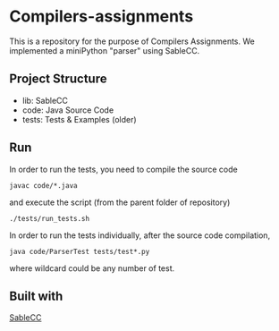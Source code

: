 # Compilers-assignments

This is a repository for the purpose of Compilers Assignments. We implemented a miniPython "parser" using SableCC.

## Project Structure

- lib: SableCC
- code: Java Source Code
- tests: Tests & Examples (older)

## Run

In order to run the tests, you need to compile the source code
```
javac code/*.java
```

and execute the script (from the parent folder of repository)
```
./tests/run_tests.sh
```

In order to run the tests individually, after the source code compilation,
```
java code/ParserTest tests/test*.py
```
where wildcard could be any number of test.

## Built with
[SableCC](https://sablecc.org/)
